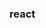 <!--
 * @Author: shenjianfei
 * @Date: 2021-03-11 09:48:01
 * @LastEditors: shenjianfei
 * @LastEditTime: 2021-03-22 09:23:52
-->
### react